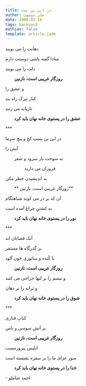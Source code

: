 ```yaml
---
title: در این بن بست
author: علی موسوی
date: 2008-05-16
tags: backyard
mathjax: false
template: article.jade
---
```


دهانت را می بویند

مبادا گفته باشی دوستت دارم

دلت را می بویند

&nbsp;&nbsp;&nbsp;&nbsp;&nbsp;&nbsp;&nbsp;**روزگار غریبی است، نازنین**

و عشق را

کنار تیرک راه بند

تازیانه می زنند

&nbsp;&nbsp;&nbsp;&nbsp;&nbsp;&nbsp;&nbsp;**عشق را در پستوی خانه نهان باید کرد**


\*\*\*

در این بن بستِ کج و پیچِ سرما

آتش را

&nbsp;&nbsp;&nbsp;&nbsp;&nbsp;&nbsp;&nbsp;به سوخت بار سرود و شعر

&nbsp;&nbsp;&nbsp;&nbsp;&nbsp;&nbsp;&nbsp;&nbsp;&nbsp;&nbsp;&nbsp;&nbsp;&nbsp;
&nbsp;فروزان می دارند

به اندیشیدن خطر مکن

&nbsp;&nbsp;&nbsp;&nbsp;&nbsp;&nbsp;&nbsp;** روزگار غریبی است، نازنین**

آن که بر در می کوبد شباهنگام

به کشتنِ چراغ آمده است

&nbsp;&nbsp;&nbsp;&nbsp;&nbsp;&nbsp;&nbsp;**نور را در پستوی خانه نهان باید کرد**


\*\*\*


آنک قصابان اند

بر گذرگاه ها مستقر

با کُنده و ساتوری خون آلود

&nbsp;&nbsp;&nbsp;&nbsp;&nbsp;&nbsp;&nbsp;**روزگار غریبی است، نازنین**

و تبسم را بر لبها جراحی می کنند

و ترانه را بر دهان

&nbsp;&nbsp;&nbsp;&nbsp;&nbsp;&nbsp;&nbsp;**شوق را در پستوی خانه نهان باید کرد**


\*\*\*


کبابِ قناری

بر آتشِ سوسن و یاس

&nbsp;&nbsp;&nbsp;&nbsp;&nbsp;&nbsp;&nbsp;**روزگار غریبی است، نازنین**

ابلیس پیروزمست

سور عزای ما را بر سفره نشسته است

&nbsp;&nbsp;&nbsp;&nbsp;&nbsp;&nbsp;&nbsp;**خدا را در پستوی خانه نهان باید کرد**

\- احمد شاملو
